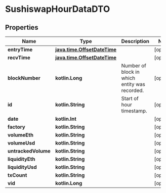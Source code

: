 
# SushiswapHourDataDTO

## Properties
Name | Type | Description | Notes
------------ | ------------- | ------------- | -------------
**entryTime** | [**java.time.OffsetDateTime**](java.time.OffsetDateTime.md) |  |  [optional]
**recvTime** | [**java.time.OffsetDateTime**](java.time.OffsetDateTime.md) |  |  [optional]
**blockNumber** | **kotlin.Long** | Number of block in which entity was recorded. |  [optional]
**id** | **kotlin.String** | Start of hour timestamp. |  [optional]
**date** | **kotlin.Int** |  |  [optional]
**factory** | **kotlin.String** |  |  [optional]
**volumeEth** | **kotlin.String** |  |  [optional]
**volumeUsd** | **kotlin.String** |  |  [optional]
**untrackedVolume** | **kotlin.String** |  |  [optional]
**liquidityEth** | **kotlin.String** |  |  [optional]
**liquidityUsd** | **kotlin.String** |  |  [optional]
**txCount** | **kotlin.String** |  |  [optional]
**vid** | **kotlin.Long** |  |  [optional]



